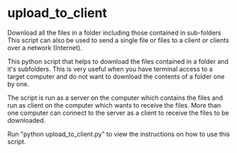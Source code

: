 # upload_to_client
Download all the files in a folder including those contained in sub-folders
This script can also be used to send a single file or files to a client or clients over a network (Internet).

This python script that helps to download the files contained in a folder and it's subfolders.
This is very useful when you have terminal access to a target computer and do not want to download the contents of a folder one by one.

The script is run as a server on the computer which contains the files and run as client on the computer which wants to receive the files.
More than one computer can connect to the server as a client to receive the files to be downloaded. 

Run "python upload_to_client.py" to view the instructions on how to use this script.